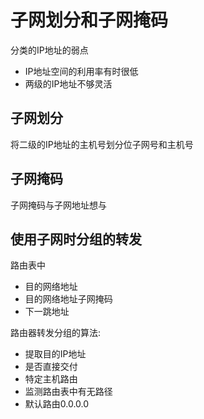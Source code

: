 # 子网划分和子网掩码

分类的IP地址的弱点

- IP地址空间的利用率有时很低
- 两级的IP地址不够灵活

## 子网划分

将二级的IP地址的主机号划分位子网号和主机号

## 子网掩码

子网掩码与子网地址想与

## 使用子网时分组的转发

路由表中

- 目的网络地址
- 目的网络地址子网掩码
- 下一跳地址

路由器转发分组的算法:

- 提取目的IP地址
- 是否直接交付
- 特定主机路由
- 监测路由表中有无路径
- 默认路由0.0.0.0
